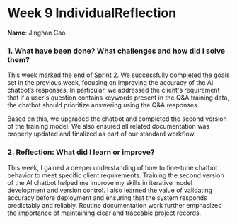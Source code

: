 # Week 9 IndividualReflection 
**Name**:  Jinghan Gao

### 1. What have been done? What challenges and how did I solve them?
This week marked the end of Sprint 2. We successfully completed the goals set in the previous week, focusing on improving the accuracy of the AI chatbot’s responses. In particular, we addressed the client's requirement that if a user's question contains keywords present in the Q&A training data, the chatbot should prioritize answering using the Q&A responses.

Based on this, we upgraded the chatbot and completed the second version of the training model. We also ensured all related documentation was properly updated and finalized as part of our standard workflow.


### 2. Reflection: What did I learn or improve?
This week, I gained a deeper understanding of how to fine-tune chatbot behavior to meet specific client requirements. Training the second version of the AI chatbot helped me improve my skills in iterative model development and version control. I also learned the value of validating accuracy before deployment and ensuring that the system responds predictably and reliably. Routine documentation work further emphasized the importance of maintaining clear and traceable project records.


